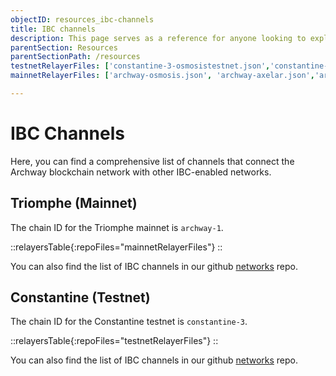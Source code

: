 ```yaml
---
objectID: resources_ibc-channels
title: IBC channels
description: This page serves as a reference for anyone looking to explore the various IBC channels that connect the Archway network to other networks.
parentSection: Resources
parentSectionPath: /resources
testnetRelayerFiles: ['constantine-3-osmosistestnet.json','constantine-3-axelartestnet.json','constantine-3-cosmoshubtestnet.json']
mainnetRelayerFiles: ['archway-osmosis.json', 'archway-axelar.json','archway-cosmoshub.json','archway-crescent.json','archway-jackal.json','archway-juno.json','archway-kujira.json','archway-persistence.json','archway-shentu.json','archway-tgrade.json','archway-umee.json',]

---
```


# IBC Channels

Here, you can find a comprehensive list of channels that connect the Archway blockchain network with other IBC-enabled networks.


## Triomphe (Mainnet)

The chain ID for the Triomphe mainnet is `archway-1`.

::relayersTable{:repoFiles="mainnetRelayerFiles"}
::
<!-- <relayers-table :repo-files="mainnetRelayerFiles" /> -->

You can also find the list of IBC channels in our github <a href="https://github.com/archway-network/networks/tree/main/_IBC" target="_blank" >networks</a> repo.



## Constantine (Testnet)

The chain ID for the Constantine testnet is `constantine-3`.

::relayersTable{:repoFiles="testnetRelayerFiles"}
::
<!-- <relayers-table :repo-files="testnetRelayerFiles" /> -->

You can also find the list of IBC channels in our github <a href="https://github.com/archway-network/networks/tree/main/_IBC" target="_blank" >networks</a> repo.
